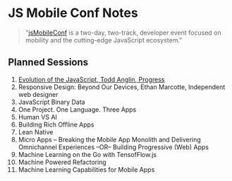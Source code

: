 # JS Mobile Conf Notes

> "[jsMobileConf](https://jsmobileconf.com/) is a two-day, two-track, developer event focused on mobility and the cutting-edge JavaScript ecosystem."

## Planned Sessions

1. [Evolution of the JavaScript, Todd Anglin, Progress](./evolution-of-js.md)
1. Responsive Design: Beyond Our Devices, Ethan Marcotte, Independent web designer
1. JavaScript Binary Data
1. One Project. One Language. Three Apps
1. Human VS AI
1. Building Rich Offline Apps
1. Lean Native
1. Micro Apps – Breaking the Mobile App Monolith and Delivering Omnichannel Experiences –OR– Building Progressive (Web) Apps
1. Machine Learning on the Go with TensofFlow.js
1. Machine Powered Refactoring
1. Machine Learning Capabilities for Mobile Apps
